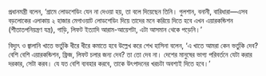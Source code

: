 প্রধানমন্ত্রী বলেন, ‘গ্রামে লোডশেডিং যেন না দেওয়া হয়, তা বলে দিয়েছেন তিনি। গুলশান, বনানী, বারিধারা—এসব বড়লোকের এলাকায় ২ হাজার মেগাওয়াট লোডশেডিং দিয়ে তাদের মনে করিয়ে দিতে হবে এখন এয়ারকন্ডিশন (শীতাতপনিয়ন্ত্রণ যন্ত্র), গাড়ি, লিফট ইত্যাদি আরাম-আয়েশটা, এটা আসমান থেকে পড়েনি।’

বিদ্যুৎ ও জ্বালানি খাতে ভর্তুকি ধীরে ধীরে কমাতে হবে উল্লেখ করে শেখ হাসিনা বলেন, ‘এ খাতে আমরা কেন ভর্তুকি দেব? বেশি বেশি এয়ারকন্ডিশন, ফ্রিজ, লিফট চলার জন্য দেব? তা তো দেব না। দেশের মানুষের ভাগ্য পরিবর্তনে যেটা করার দরকার, সেটা করব। যে যত বেশি ব্যবহার করবে, তাকে উৎপাদনের খরচটা অবশ্যই দিতে হবে।’
